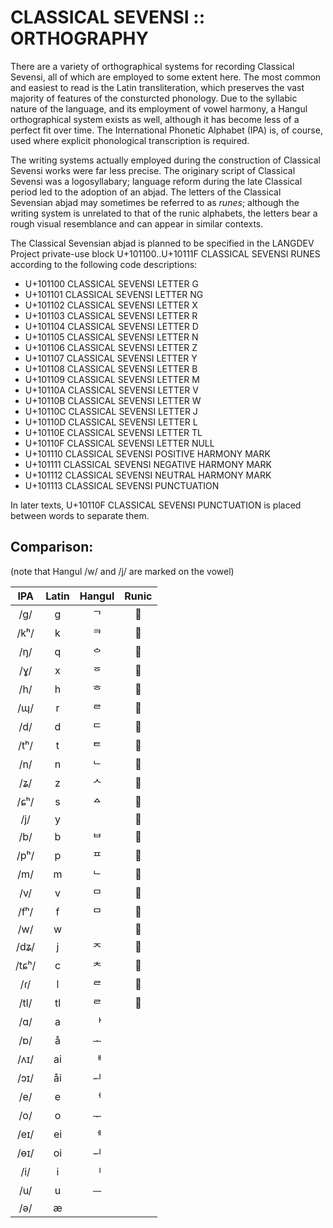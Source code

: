 #  CLASSICAL SEVENSI :: ORTHOGRAPHY  #

There are a variety of orthographical systems for recording Classical Sevensi, all of which are employed to some extent here.
The most common and easiest to read is the Latin transliteration, which preserves the vast majority of features of the consturcted phonology.
Due to the syllabic nature of the language, and its employment of vowel harmony, a Hangul orthographical system exists as well, although it has become less of a perfect fit over time.
The International Phonetic Alphabet (IPA) is, of course, used where explicit phonological transcription is required.

The writing systems actually employed during the construction of Classical Sevensi works were far less precise.
The originary script of Classical Sevensi was a logosyllabary; language reform during the late Classical period led to the adoption of an abjad.
The letters of the Classical Sevensian abjad may sometimes be referred to as *runes*; although the writing system is unrelated to that of the runic alphabets, the letters bear a rough visual resemblance and can appear in similar contexts.

The Classical Sevensian abjad is planned to be specified in the LANGDEV Project private-use block U+101100..U+10111F CLASSICAL SEVENSI RUNES according to the following code descriptions:

- U+101100 CLASSICAL SEVENSI LETTER G
- U+101101 CLASSICAL SEVENSI LETTER NG
- U+101102 CLASSICAL SEVENSI LETTER X
- U+101103 CLASSICAL SEVENSI LETTER R
- U+101104 CLASSICAL SEVENSI LETTER D
- U+101105 CLASSICAL SEVENSI LETTER N
- U+101106 CLASSICAL SEVENSI LETTER Z
- U+101107 CLASSICAL SEVENSI LETTER Y
- U+101108 CLASSICAL SEVENSI LETTER B
- U+101109 CLASSICAL SEVENSI LETTER M
- U+10110A CLASSICAL SEVENSI LETTER V
- U+10110B CLASSICAL SEVENSI LETTER W
- U+10110C CLASSICAL SEVENSI LETTER J
- U+10110D CLASSICAL SEVENSI LETTER L
- U+10110E CLASSICAL SEVENSI LETTER TL
- U+10110F CLASSICAL SEVENSI LETTER NULL
- U+101110 CLASSICAL SEVENSI POSITIVE HARMONY MARK
- U+101111 CLASSICAL SEVENSI NEGATIVE HARMONY MARK
- U+101112 CLASSICAL SEVENSI NEUTRAL HARMONY MARK
- U+101113 CLASSICAL SEVENSI PUNCTUATION

In later texts, U+10110F CLASSICAL SEVENSI PUNCTUATION is placed between words to separate them.

##  Comparison:  ##

(note that Hangul /w/ and /j/ are marked on the vowel)

|  IPA  |  Latin  |  Hangul  |   Runic    |
| :---: | :-----: | :------: | :--------: |
|  /g/  |    g    | &#x1100; | &#x101100; |
|  /kʰ/ |    k    | &#x110F; | &#x101100; |
|  /ŋ/  |    q    | &#x114C; | &#x101101; |
|  /ɣ/  |    x    | &#x1159; | &#x101102; |
|  /h/  |    h    | &#x1112; | &#x101102; |
|  /ɰ/  |    r    | &#x1105; | &#x101103; |
|  /d/  |    d    | &#x1103; | &#x101104; |
|  /tʰ/ |    t    | &#x1110; | &#x101104; |
|  /n/  |    n    | &#x1102; | &#x101105; |
|  /ʑ/  |    z    | &#x1109; | &#x101106; |
|  /ɕʰ/ |    s    | &#x1140; | &#x101106; |
|  /j/  |    y    |  &nbsp;  | &#x101107; |
|  /b/  |    b    | &#x1107; | &#x101108; |
|  /pʰ/ |    p    | &#x1111; | &#x101108; |
|  /m/  |    m    | &#x1102; | &#x101109; |
|  /v/  |    v    | &#x1106; | &#x10110A; |
|  /fʰ/ |    f    | &#x1106; | &#x10110A; |
|  /w/  |    w    |  &nbsp;  | &#x10110B; |
|  /dʑ/ |    j    | &#x110C; | &#x10110C; |
| /tɕʰ/ |    c    | &#x110E; | &#x10110C; |
|  /ɾ/  |    l    | &#x1105; | &#x10110D; |
|  /tl/ |    tl   | &#x1105; | &#x10110E; |
|  /ɑ/  |    a    | &#x1161; |   &nbsp;   |
|  /ɒ/  |    å    | &#x1169; |   &nbsp;   |
|  /ʌɪ/ |    ai   | &#x1162; |   &nbsp;   |
|  /ɔɪ/ |    åi   | &#x116C; |   &nbsp;   |
|  /e/  |    e    | &#x1165; |   &nbsp;   |
|  /o/  |    o    | &#x116E; |   &nbsp;   |
|  /eɪ/ |    ei   | &#x1166; |   &nbsp;   |
|  /ɵɪ/ |    oi   | &#x1171; |   &nbsp;   |
|  /i/  |    i    | &#x1175; |   &nbsp;   |
|  /u/  |    u    | &#x1173; |   &nbsp;   |
|  /ə/  |    æ    |  &nbsp;  |   &nbsp;   |
